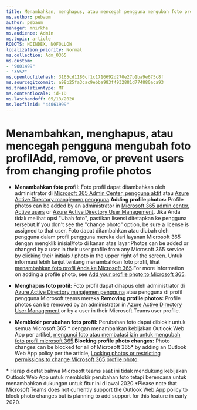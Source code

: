 ```yaml
---
title: Menambahkan, menghapus, atau mencegah pengguna mengubah foto profil
ms.author: pebaum
author: pebaum
manager: mnirkhe
ms.audience: Admin
ms.topic: article
ROBOTS: NOINDEX, NOFOLLOW
localization_priority: Normal
ms.collection: Adm_O365
ms.custom:
- "9001499"
- "3552"
ms.openlocfilehash: 3165cd1180cf1c1716692d270e27b1ba9e675c8f
ms.sourcegitcommit: a98b25fa3cac9ebba983f4932881d774880aca93
ms.translationtype: MT
ms.contentlocale: id-ID
ms.lasthandoff: 05/13/2020
ms.locfileid: "44061999"
---
```

# <a name="add-remove-or-prevent-users-from-changing-profile-photos"></a><span data-ttu-id="8716c-102">Menambahkan, menghapus, atau mencegah pengguna mengubah foto profil</span><span class="sxs-lookup"><span data-stu-id="8716c-102">Add, remove, or prevent users from changing profile photos</span></span>

- <span data-ttu-id="8716c-103">**Menambahkan foto profil:** Foto profil dapat ditambahkan oleh administrator di [Microsoft 365 Admin Center, pengguna aktif](https://admin.microsoft.com/Adminportal/Home?source=applauncher#/users) atau [Azure Active Directory manajemen pengguna](https://portal.azure.com/#blade/Microsoft_AAD_IAM/UsersManagementMenuBlade/AllUsers).</span><span class="sxs-lookup"><span data-stu-id="8716c-103">**Adding profile photos:** Profile photos can be added by an administrator in [Microsoft 365 admin center, Active users](https://admin.microsoft.com/Adminportal/Home?source=applauncher#/users) or  [Azure Active Directory User Management](https://portal.azure.com/#blade/Microsoft_AAD_IAM/UsersManagementMenuBlade/AllUsers).</span></span>  <span data-ttu-id="8716c-104">Jika Anda tidak melihat opsi "Ubah foto", pastikan lisensi ditetapkan ke pengguna tersebut.</span><span class="sxs-lookup"><span data-stu-id="8716c-104">If you don't see the "change photo" option, be sure a license is assigned to that user.</span></span> <span data-ttu-id="8716c-105">Foto dapat ditambahkan atau diubah oleh pengguna dalam profil pengguna mereka dari layanan Microsoft 365 dengan mengklik inisial/foto di kanan atas layar.</span><span class="sxs-lookup"><span data-stu-id="8716c-105">Photos can be added or changed by a user in their user profile from any Microsoft 365 service by clicking their initials / photo in the upper right of the screen.</span></span> <span data-ttu-id="8716c-106">Untuk informasi lebih lanjut tentang menambahkan foto profil, lihat [menambahkan foto profil Anda ke Microsoft 365](https://support.office.com/article/add-your-profile-photo-to-office-365-2eaf93fd-b3f1-43b9-9cdc-bdcd548435b7).</span><span class="sxs-lookup"><span data-stu-id="8716c-106">For more information on adding a profile photo, see [Add your profile photo to Microsoft 365](https://support.office.com/article/add-your-profile-photo-to-office-365-2eaf93fd-b3f1-43b9-9cdc-bdcd548435b7).</span></span>

- <span data-ttu-id="8716c-107">**Menghapus foto profil:** Foto profil dapat dihapus oleh administrator di [Azure Active Directory manajemen pengguna](https://portal.azure.com/#blade/Microsoft_AAD_IAM/UsersManagementMenuBlade/AllUsers) atau pengguna di profil pengguna Microsoft teams mereka.</span><span class="sxs-lookup"><span data-stu-id="8716c-107">**Removing profile photos:** Profile photos can be removed by an administrator in [Azure Active Directory User Management](https://portal.azure.com/#blade/Microsoft_AAD_IAM/UsersManagementMenuBlade/AllUsers) or by a user in their Microsoft Teams user profile.</span></span>

- <span data-ttu-id="8716c-108">**Memblokir perubahan foto profil:** Perubahan foto dapat diblokir untuk semua Microsoft 365 \* dengan menambahkan kebijakan Outlook Web App per artikel, [mengunci foto atau membatasi izin untuk mengubah foto profil microsoft 365](https://answers.microsoft.com/msoffice/forum/msoffice_o365admin-mso_manage/locking-photos-or-restricting-permissions-to/1d19ae4f-de5d-4c3d-a0ad-4b8b8ac32e3d).</span><span class="sxs-lookup"><span data-stu-id="8716c-108">**Blocking profile photo changes:** Photo changes can be blocked for all of Microsoft 365\* by adding an Outlook Web App policy per the article, [Locking photos or restricting permissions to change Microsoft 365 profile photo](https://answers.microsoft.com/msoffice/forum/msoffice_o365admin-mso_manage/locking-photos-or-restricting-permissions-to/1d19ae4f-de5d-4c3d-a0ad-4b8b8ac32e3d).</span></span>

<span data-ttu-id="8716c-109">\* Harap dicatat bahwa Microsoft teams saat ini tidak mendukung kebijakan Outlook Web App untuk memblokir perubahan foto tetapi berencana untuk menambahkan dukungan untuk fitur ini di awal 2020.</span><span class="sxs-lookup"><span data-stu-id="8716c-109">\*Please note that Microsoft Teams does not currently support the Outlook Web App policy to block photo changes but is planning to add support for this feature in early 2020.</span></span>
